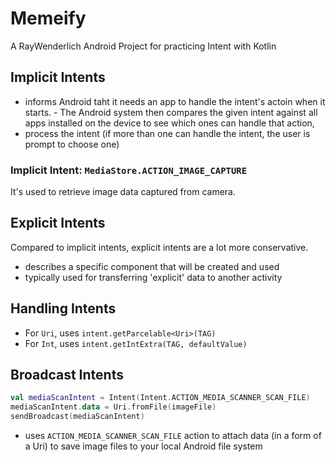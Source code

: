 # Memeify
A RayWenderlich Android Project for practicing Intent with Kotlin

## Implicit Intents
- informs Android taht it needs an app to handle the intent's actoin when it starts.  - The Android system then compares the given intent against all apps installed on the device to see which ones can handle that action, 
- process the intent (if more than one can handle the intent, the user is prompt to choose one)

### Implicit Intent: `MediaStore.ACTION_IMAGE_CAPTURE`
It's used to retrieve image data captured from camera.


## Explicit Intents
 Compared to implicit intents, explicit intents are a lot more conservative.
 - describes a specific component that will be created and used
 - typically used for transferring 'explicit' data to another activity

## Handling Intents
 - For `Uri`, uses `intent.getParcelable<Uri>(TAG)`
 - For `Int`, uses `intent.getIntExtra(TAG, defaultValue)` 

## Broadcast Intents
```kotlin
val mediaScanIntent = Intent(Intent.ACTION_MEDIA_SCANNER_SCAN_FILE)
mediaScanIntent.data = Uri.fromFile(imageFile)
sendBroadcast(mediaScanIntent)
```
- uses `ACTION_MEDIA_SCANNER_SCAN_FILE` action to attach data (in a form of a Uri)
  to save image files to your local Android file system


